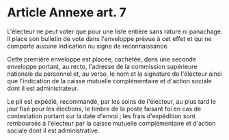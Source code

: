 # Article Annexe art. 7

L'électeur ne peut voter que pour une liste entière sans rature ni panachage. Il place son bulletin de vote dans l'enveloppe prévue à cet effet et qui ne comporte aucune indication ou signe de reconnaissance.

Cette première enveloppe est placée, cachetée, dans une seconde enveloppe portant, au recto, l'adresse de la commission supérieure nationale du personnel et, au verso, le nom et la signature de l'électeur ainsi que l'indication de la caisse mutuelle complémentaire et d'action sociale dont il est administrateur.

Le pli est expédié, recommandé, par les soins de l'électeur, au plus tard le jour fixé pour les élections, le timbre de la poste faisant foi en cas de contestation portant sur la date d'envoi ; les frais d'expédition sont remboursés à l'électeur par la caisse mutuelle complémentaire et d'action sociale dont il est administrative.
